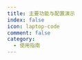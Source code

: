 ```yaml
---
title: 主要功能与配置演示
index: false
icon: laptop-code
comment: false
category:
  - 使用指南
---
```


<Catalog />
